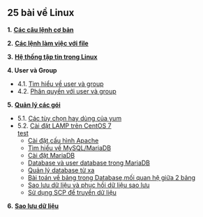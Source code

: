 <h2>25 bài về Linux</h2>  

**1.** [**Các câu lệnh cơ bản**](25-bai-linux/1_basiccommands.md)  


**2.** [**Các lệnh làm việc với file**](25-bai-linux/2_workingwithfiles.md)  

**3.** [**Hệ thống tập tin trong Linux**](25-bai-linux/3_filesystem.md)  

**4.   User và Group**  
- 4.1. [Tìm hiểu về user và group](25-bai-linux/4.1.user_group.md)  
- 4.2. [Phân quyền với user và group](25-bai-linux/4.2.permission.md) 

**5.** [**Quản lý các gói**](25-bai-linux\5.1_package_management.md)  
- 5.1. [Các tùy chọn hay dùng của yum](25-bai-linux/5.1_package_management.md)  
- 5.2. [Cài đặt LAMP trên CentOS 7](LAMP/lamp.md)  
   [test](LAMP/Apache)
    - [Cài đặt,cấu hình Apache](LAMP/Apache/domain.md)  
    - [Tìm hiểu về MySQL/MariaDB](LAMP/MariaDB/mysql.md)  
    - [Cài đặt MariaDB](LAMP/MariaDB/install_mariadb.md)  
    - [Database và user database trong MariaDB](LAMP/MariaDB/db.md)  
    - [Quản lý database từ xa](LAMP/MariaDB/remote.md)  
    - [Bài toán về bảng trong Database,mối quan hệ giữa 2 bảng](LAMP/MariaDB/baitoandb.md)  
    - [Sao lưu dữ liệu và phục hồi dữ liệu sao lưu](LAMP/MariaDB/backup_restore.md)  
    - [Sử dụng SCP để truyền dữ liệu](LAMP/MariaDB/scp.md)

**6.** [**Sao lưu dữ liệu**](25-bai-linux/6.backup.md)
